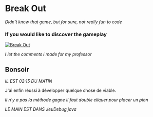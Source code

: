 # Break Out
*Didn't know that game, but for sure, not really fun to code*

### If you would like to discover the gameplay
[![Break Out](https://img.youtube.com/vi/gLsd4F2ScRg/1.jpg)](https://www.youtube.com/watch?v=gLsd4F2ScRg)

*I let the comments i made for my professor*


## Bonsoir

_IL EST 02:15 DU MATIN_

J'ai enfin réussi à développer quelque chose de viable.

*Il n'y a pas la méthode gagne*
*Il faut double cliquer pour placer un pion*

_LE MAIN EST DANS JeuDebug.java_